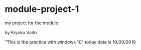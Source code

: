 # module-project-1
my project for the module 

by Kiyoko Saito

"This is the practice with windows 10"
today date is 10/20/2019
